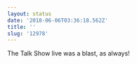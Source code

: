 ```yaml
---
layout: status
date: '2018-06-06T03:36:18.562Z'
title: ''
slug: '12978'
---
```

The Talk Show live was a blast, as always!
